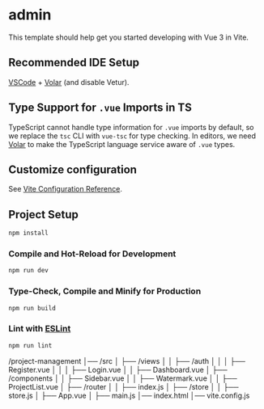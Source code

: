 # admin

This template should help get you started developing with Vue 3 in Vite.

## Recommended IDE Setup

[VSCode](https://code.visualstudio.com/) + [Volar](https://marketplace.visualstudio.com/items?itemName=Vue.volar) (and disable Vetur).

## Type Support for `.vue` Imports in TS

TypeScript cannot handle type information for `.vue` imports by default, so we replace the `tsc` CLI with `vue-tsc` for type checking. In editors, we need [Volar](https://marketplace.visualstudio.com/items?itemName=Vue.volar) to make the TypeScript language service aware of `.vue` types.

## Customize configuration

See [Vite Configuration Reference](https://vite.dev/config/).

## Project Setup

```sh
npm install
```

### Compile and Hot-Reload for Development

```sh
npm run dev
```

### Type-Check, Compile and Minify for Production

```sh
npm run build
```

### Lint with [ESLint](https://eslint.org/)

```sh
npm run lint
```

/project-management
│── /src
│ ├── /views
│ │ ├── /auth
│ │ │ ├── Register.vue
│ │ │ ├── Login.vue
│ │ ├── Dashboard.vue
│ ├── /components
│ │ ├── Sidebar.vue
│ │ ├── Watermark.vue
│ │ ├── ProjectList.vue
│ ├── /router
│ │ ├── index.js
│ ├── /store
│ │ ├── store.js
│ ├── App.vue
│ ├── main.js
│── index.html
│── vite.config.js
